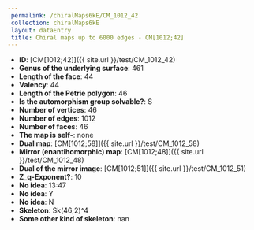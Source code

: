 ```yaml
--- 
 permalink: /chiralMaps6kE/CM_1012_42 
 collection: chiralMaps6kE
 layout: dataEntry
 title: Chiral maps up to 6000 edges - CM[1012;42]
---
```


- **ID**: [CM[1012;42]]({{ site.url }}/test/CM_1012_42)
- **Genus of the underlying surface**: 461
- **Length of the face**: 44
- **Valency**: 44
- **Length of the Petrie polygon**: 46
- **Is the automorphism group solvable?**: S
- **Number of vertices**: 46
- **Number of edges**: 1012
- **Number of faces**: 46
- **The map is self-**: none
- **Dual map**: [CM[1012;58]]({{ site.url }}/test/CM_1012_58)
- **Mirror (enantihomorphic) map**: [CM[1012;48]]({{ site.url }}/test/CM_1012_48)
- **Dual of the mirror image**: [CM[1012;51]]({{ site.url }}/test/CM_1012_51)
- **Z_q-Exponent?**: 10
- **No idea**:  13:47
- **No idea**: Y
- **No idea**: N
- **Skeleton**: Sk(46;2)^4
- **Some other kind of skeleton**: nan
